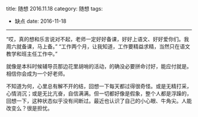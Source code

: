title: 随想 2016.11.18
category: 随想
tags:
  - 缺点
date: 2016-11-18

---

“哎，真的想和乐言说对不起，老师一定好好备课，好好上语文、好好爱你们。我周六就备课，马上备。”
“工作两个月，让我知道，工作要精益求精，当然只在语文教学和班主任工作中。”

就像是本科时候辅导员那边花里胡哨的活动，的确没必要拼命讨好，能应付就是。相信你会成为一个好老师。

不知道为何，心里总有解不开的结，回想一下每天都过得很奇怪。或是无精打采，心情消沉；或是无比亢奋，自信满满。但一切都好像是假象，整个人都是浮躁的，回想一下，这种状态似乎没有间断过。最近也认识了自己的小心眼、牛角尖。人能改变么？很是担忧。

